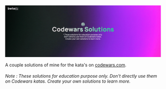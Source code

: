 <img src= https://github.com/bwte/codewars/blob/main/image.png></img>

A couple solutions of mine for the kata's on [codewars.com](https://www.codewars.com/r/NcXLyg).

###### Note : These solutions for education purpose only. Don't directly use them on Codewars katas. Create your own solutions to learn more.
